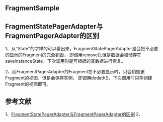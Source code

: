 
## FragmentSample

## FragmentStatePagerAdapter与FragmentPagerAdapter的区别
1、从"State"的字样的可以看出来，FragmentStatePagerAdapter是会把不必要的显示的Fragment的完全销毁，
即调用remove(),但是数据会被储存在 saveInstanceState，下次调用时是可根据的其数据进行恢复。

2、而FragmentPagerAdapter的Fragment在不必要显示时，只会销毁该Fragment的视图，但是会保存实例，
即调用dedath()，下次调用时只需创建Fragment的视图即可。

## 参考文献
1、[FragmentStatePagerAdapter与FragmentPagerAdapter的区别](https://blog.csdn.net/jianyucsdn/article/details/52824901)
2、[]()
